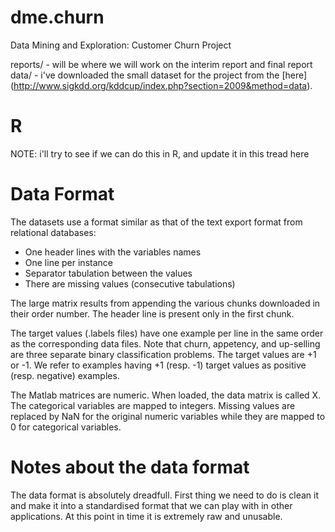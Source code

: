 dme.churn
=========

Data Mining and Exploration: Customer Churn Project

reports/ - will be where we will work on the interim report and final report
data/ 	 - i've downloaded the small dataset for the project from the [here] (http://www.sigkdd.org/kddcup/index.php?section=2009&method=data).

R
===
NOTE: i'll try to see if we can do this in R, and update it in this tread here


Data Format
===========

The datasets use a format similar as that of the text export format from relational databases:

* One header lines with the variables names
* One line per instance
* Separator tabulation between the values
* There are missing values (consecutive tabulations)

The large matrix results from appending the various chunks downloaded in their order number. The header line is present only in the first chunk.

The target values (.labels files) have one example per line in the same order as the corresponding data files. Note that churn, appetency, and up-selling are three separate binary classification problems. The target values are +1 or -1. We refer to examples having +1 (resp. -1) target values as positive (resp. negative) examples.

The Matlab matrices are numeric. When loaded, the data matrix is called X. The categorical variables are mapped to integers. Missing values are replaced by NaN for the original numeric variables while they are mapped to 0 for categorical variables.


Notes about the data format
===========================

The data format is absolutely dreadfull. First thing we need to do is clean it and make it into a standardised format that we can play with in other applications. At this point in time it is extremely raw and unusable. 